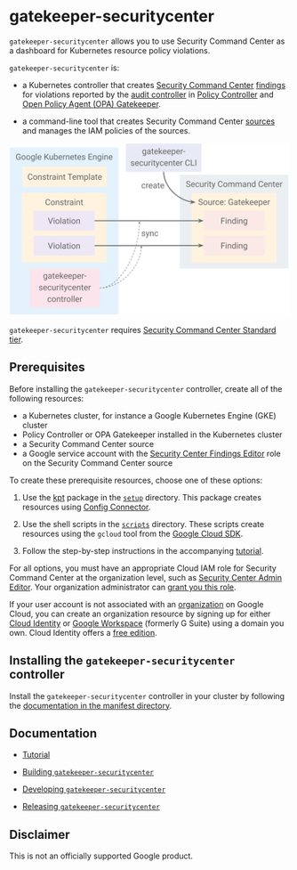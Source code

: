 # gatekeeper-securitycenter

`gatekeeper-securitycenter` allows you to use Security Command Center as a
dashboard for Kubernetes resource policy violations.

`gatekeeper-securitycenter` is:

-   a Kubernetes controller that creates
    [Security Command Center](https://cloud.google.com/security-command-center/docs)
    [findings](https://cloud.google.com/security-command-center/docs/reference/rest/v1/organizations.sources.findings)
    for violations reported by the
    [audit controller](https://cloud.google.com/anthos-config-management/docs/how-to/auditing-constraints)
    in
    [Policy Controller](https://cloud.google.com/anthos-config-management/docs/concepts/policy-controller)
    and
    [Open Policy Agent (OPA) Gatekeeper](https://github.com/open-policy-agent/gatekeeper).

-   a command-line tool that creates Security Command Center
    [sources](https://cloud.google.com/security-command-center/docs/reference/rest/v1/organizations.sources)
    and manages the IAM policies of the sources.

![Architecture](docs/architecture.svg)

`gatekeeper-securitycenter` requires
[Security Command Center Standard tier](https://cloud.google.com/security-command-center/pricing#standard_tier_pricing).

## Prerequisites

Before installing the `gatekeeper-securitycenter` controller, create all of the
following resources:

-   a Kubernetes cluster, for instance a Google Kubernetes Engine (GKE) cluster
-   Policy Controller or OPA Gatekeeper installed in the Kubernetes cluster
-   a Security Command Center source
-   a Google service account with the
    [Security Center Findings Editor](https://cloud.google.com/security-command-center/docs/access-control)
    role on the Security Command Center source

To create these prerequisite resources, choose one of these options:

1.  Use the [kpt](https://kpt.dev) package in the [`setup`](setup) directory.
    This package creates resources using
    [Config Connector](https://cloud.google.com/config-connector/docs/overview).

2.  Use the shell scripts in the [`scripts`](scripts) directory. These scripts
    create resources using the `gcloud` tool from the
    [Google Cloud SDK](https://cloud.google.com/sdk).

3.  Follow the step-by-step instructions in the accompanying
    [tutorial](https://cloud.google.com/architecture/reporting-policy-controller-audit-violations-security-command-center).

For all options, you must have an appropriate Cloud IAM role for Security
Command Center at the organization level, such as
[Security Center Admin Editor](https://cloud.google.com/security-command-center/docs/access-control).
Your organization administrator can
[grant you this role](https://cloud.google.com/resource-manager/docs/access-control-org).

If your user account is not associated with an
[organization](https://cloud.google.com/resource-manager/docs/creating-managing-organization)
on Google Cloud, you can create an organization resource by signing up for
either [Cloud Identity](https://cloud.google.com/identity) or
[Google Workspace](https://workspace.google.com/) (formerly G Suite) using a
domain you own. Cloud Identity offers a
[free edition](https://gsuite.google.com/signup/gcpidentity/welcome).

## Installing the `gatekeeper-securitycenter` controller

Install the `gatekeeper-securitycenter` controller in your cluster by following
the [documentation in the manifest directory](manifests/README.md).

## Documentation

-   [Tutorial](https://cloud.google.com/architecture/reporting-policy-controller-audit-violations-security-command-center)

-   [Building `gatekeeper-securitycenter`](docs/build.md)

-   [Developing `gatekeeper-securitycenter`](docs/development.md)

-   [Releasing `gatekeeper-securitycenter`](docs/release.md)

## Disclaimer

This is not an officially supported Google product.
